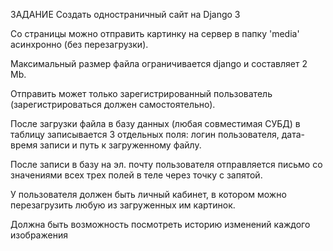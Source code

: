ЗАДАНИЕ
Создать одностраничный сайт на Django 3

Со страницы можно отправить картинку на сервер в папку 'media' асинхронно (без перезагрузки).

Максимальный размер файла ограничивается django и составляет 2 Mb. 

Отправить может только зарегистрированный пользователь (зарегистрироваться должен самостоятельно). 

После загрузки файла в базу данных (любая совместимая СУБД) в таблицу записывается 3 отдельных поля: логин пользователя, дата-время записи и путь к загруженному файлу. 

После записи в базу на эл. почту пользователя отправляется письмо со значениями всех трех полей в теле через точку с запятой. 

У пользователя должен быть личный кабинет, в котором можно перезагрузить любую из загруженных им картинок. 

Должна быть возможность посмотреть историю изменений каждого изображения
